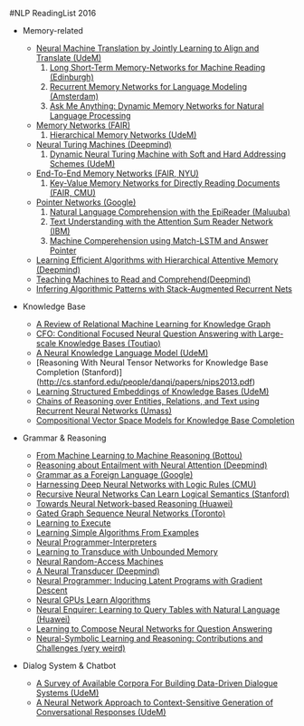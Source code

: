 #NLP ReadingList 2016

* Memory-related
  * [Neural Machine Translation by Jointly Learning to Align and Translate (UdeM)](https://arxiv.org/pdf/1409.0473v7.pdf)
    1. [Long Short-Term Memory-Networks for Machine Reading (Edinburgh)](http://arxiv.org/pdf/1601.06733v6.pdf)
    2. [Recurrent Memory Networks for Language Modeling (Amsterdam)](https://arxiv.org/pdf/1601.01272v2.pdf)
    3. [Ask Me Anything: Dynamic Memory Networks for Natural Language Processing](https://arxiv.org/pdf/1506.07285v5.pdf)
  * [Memory Networks (FAIR)](https://arxiv.org/pdf/1410.3916v11.pdf)
    1. [Hierarchical Memory Networks (UdeM)](https://arxiv.org/pdf/1605.07427v1.pdf)  
  * [Neural Turing Machines (Deepmind)](https://arxiv.org/pdf/1410.5401v2.pdf)
    1. [Dynamic Neural Turing Machine with Soft and Hard Addressing Schemes (UdeM)](https://arxiv.org/pdf/1607.00036v1.pdf)
  * [End-To-End Memory Networks (FAIR, NYU)](https://arxiv.org/pdf/1503.08895.pdf)
    1. [Key-Value Memory Networks for Directly Reading Documents (FAIR, CMU)](https://arxiv.org/pdf/1606.03126v1.pdf)
  * [Pointer Networks (Google)](https://arxiv.org/pdf/1506.03134v1.pdf)
    1. [Natural Language Comprehension with the EpiReader (Maluuba)](http://arxiv.org/pdf/1606.02270v2.pdf)
    2. [Text Understanding with the Attention Sum Reader Network (IBM)](https://arxiv.org/pdf/1603.01547.pdf)
    3. [Machine Comperehension using Match-LSTM and Answer Pointer](https://arxiv.org/pdf/1608.07905v1.pdf)
  * [Learning Efficient Algorithms with Hierarchical Attentive Memory (Deepmind)](https://arxiv.org/pdf/1602.03218v2.pdf)
  * [Teaching Machines to Read and Comprehend(Deepmind)](https://papers.nips.cc/paper/5945-teaching-machines-to-read-and-comprehend.pdf)
  * [Inferring Algorithmic Patterns with Stack-Augmented Recurrent Nets](https://arxiv.org/pdf/1503.01007.pdf)

* Knowledge Base
  * [A Review of Relational Machine Learning for Knowledge Graph](https://arxiv.org/pdf/1503.00759v3.pdf)
  * [CFO: Conditional Focused Neural Question Answering with Large-scale Knowledge Bases (Toutiao)](https://arxiv.org/pdf/1606.01994v2.pdf)
  * [A Neural Knowledge Language Model (UdeM)](https://arxiv.org/pdf/1608.00318v1.pdf)
  * [Reasoning With Neural Tensor Networks for Knowledge Base Completion (Stanford)] (http://cs.stanford.edu/people/danqi/papers/nips2013.pdf)
  * [Learning Structured Embeddings of Knowledge Bases (UdeM)](http://ronan.collobert.com/pub/matos/2011_knowbases_aaai.pdf)
  * [Chains of Reasoning over Entities, Relations, and Text using Recurrent Neural Networks (Umass)](https://arxiv.org/pdf/1607.01426.pdf)
  * [Compositional Vector Space Models for Knowledge Base Completion](https://arxiv.org/pdf/1504.06662.pdf)
  

* Grammar & Reasoning
  * [From Machine Learning to Machine Reasoning (Bottou)](https://arxiv.org/pdf/1102.1808v3.pdf)
  * [Reasoning about Entailment with Neural Attention (Deepmind)](https://arxiv.org/pdf/1509.06664v4.pdf)
  * [Grammar as a Foreign Language (Google)](http://papers.nips.cc/paper/5635-grammar-as-a-foreign-language.pdf)
  * [Harnessing Deep Neural Networks with Logic Rules (CMU)](https://arxiv.org/pdf/1603.06318v3.pdf)
  * [Recursive Neural Networks Can Learn Logical Semantics (Stanford)](https://aclweb.org/anthology/W/W15/W15-4002.pdf)
  * [Towards Neural Network-based Reasoning (Huawei)](https://arxiv.org/pdf/1508.05508v1.pdf)
  * [Gated Graph Sequence Neural Networks (Toronto)](https://arxiv.org/pdf/1511.05493v3.pdf)
  * [Learning to Execute](https://arxiv.org/abs/1410.4615)
  * [Learning Simple Algorithms From Examples](https://arxiv.org/pdf/1511.07275v2.pdf)
  * [Neural Programmer-Interpreters](https://arxiv.org/pdf/1511.06279v4.pdf)
  * [Learning to Transduce with Unbounded Memory](https://arxiv.org/pdf/1506.02516.pdf)
  * [Neural Random-Access Machines](https://arxiv.org/pdf/1511.06392v3.pdf)
  * [A Neural Transducer (Deepmind)](https://arxiv.org/pdf/1511.04868v4.pdf)
  * [Neural Programmer: Inducing Latent Programs with Gradient Descent](https://arxiv.org/pdf/1511.04834.pdf)
  * [Neural GPUs Learn Algorithms](https://arxiv.org/pdf/1511.08228v3.pdf)
  * [Neural Enquirer: Learning to Query Tables with Natural Language (Huawei)](https://arxiv.org/pdf/1512.00965v2.pdf)
  * [Learning to Compose Neural Networks for Question Answering](https://arxiv.org/pdf/1601.01705v4.pdf)
  * [Neural-Symbolic Learning and Reasoning: Contributions and Challenges (very weird)](http://www.aaai.org/ocs/index.php/SSS/SSS15/paper/viewFile/10281/10029&sa=U&ved=0CAQQFjAAahUKEwjd3tPQqPvGAhWCVhQKHacjCJQ&client=internal-uds-cse&usg=AFQjCNF4wF1u_JS20P9rQfT25aSsc26HMg)
  

* Dialog System & Chatbot
  * [A Survey of Available Corpora For Building Data-Driven Dialogue Systems (UdeM)](https://arxiv.org/pdf/1512.05742v2.pdf)
  * [A Neural Network Approach to Context-Sensitive Generation of Conversational Responses (UdeM)](https://arxiv.org/pdf/1506.06714v1.pdf)

